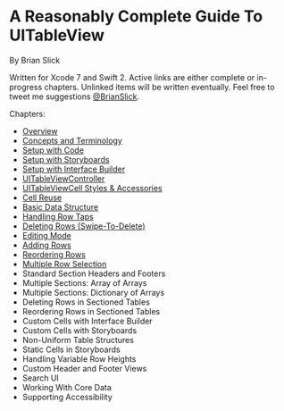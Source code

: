 # A Reasonably Complete Guide To UITableView
By Brian Slick

Written for Xcode 7 and Swift 2. Active links are either complete or in-progress chapters. Unlinked items will be written eventually. Feel free to tweet me suggestions [@BrianSlick](http://twitter.com/BrianSlick).

Chapters:

* [Overview](00.Overview/Overview.md)
* [Concepts and Terminology](01.Concepts/Concepts.md)
* [Setup with Code](02.SetupWithCode/SetupWithCode.md)
* [Setup with Storyboards](03.SetupWithStoryboards/SetupWithStoryboards.md)
* [Setup with Interface Builder](04.SetupWithInterfaceBuilder/SetupWithInterfaceBuilder.md)
* [UITableViewController](05.UITableViewController/UITableViewController.md)
* [UITableViewCell Styles & Accessories](06.UITableViewCell/UITableViewCell.md)
* [Cell Reuse](07.CellReuse/CellReuse.md)
* [Basic Data Structure](08.BasicDataStructure/BasicDataStructure.md)
* [Handling Row Taps](09.HandlingRowTaps/HandlingRowTaps.md)
* [Deleting Rows (Swipe-To-Delete)](10.DeletingRows/DeletingRows.md)
* [Editing Mode](11.EditingMode/EditingMode.md)
* [Adding Rows](12.AddingRows/AddingRows.md)
* [Reordering Rows](13.ReorderingRows/ReorderingRows.md)
* [Multiple Row Selection](14.MultipleRowSelection/MultipleRowSelection.md)
* Standard Section Headers and Footers
* Multiple Sections: Array of Arrays
* Multiple Sections: Dictionary of Arrays
* Deleting Rows in Sectioned Tables
* Reordering Rows in Sectioned Tables
* Custom Cells with Interface Builder
* Custom Cells with Storyboards
* Non-Uniform Table Structures
* Static Cells in Storyboards
* Handling Variable Row Heights
* Custom Header and Footer Views
* Search UI
* Working With Core Data
* Supporting Accessibility
